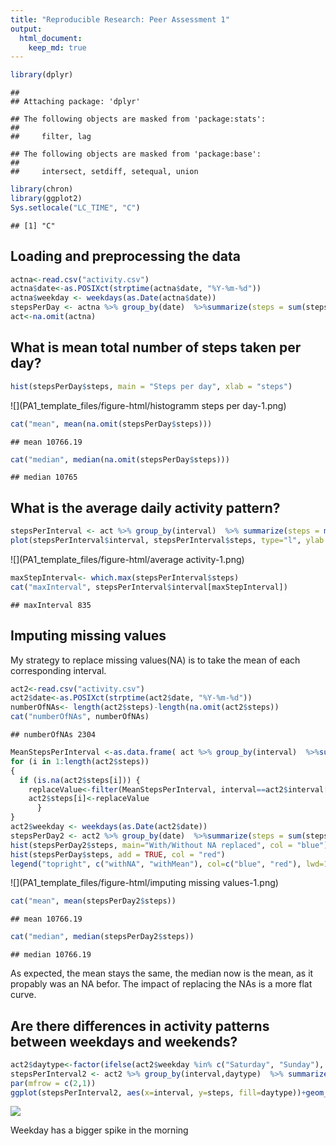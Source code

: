 ```yaml
---
title: "Reproducible Research: Peer Assessment 1"
output: 
  html_document:
    keep_md: true
---
```





```r
library(dplyr)
```

```
## 
## Attaching package: 'dplyr'
```

```
## The following objects are masked from 'package:stats':
## 
##     filter, lag
```

```
## The following objects are masked from 'package:base':
## 
##     intersect, setdiff, setequal, union
```

```r
library(chron)
library(ggplot2)
Sys.setlocale("LC_TIME", "C")
```

```
## [1] "C"
```


## Loading and preprocessing the data


```r
actna<-read.csv("activity.csv")
actna$date<-as.POSIXct(strptime(actna$date, "%Y-%m-%d"))
actna$weekday <- weekdays(as.Date(actna$date))
stepsPerDay <- actna %>% group_by(date)  %>%summarize(steps = sum(steps))
act<-na.omit(actna)
```

## What is mean total number of steps taken per day?

```r
hist(stepsPerDay$steps, main = "Steps per day", xlab = "steps")
```

![](PA1_template_files/figure-html/histogramm steps per day-1.png)<!-- -->

```r
cat("mean", mean(na.omit(stepsPerDay$steps)))
```

```
## mean 10766.19
```

```r
cat("median", median(na.omit(stepsPerDay$steps)))
```

```
## median 10765
```

## What is the average daily activity pattern?



```r
stepsPerInterval <- act %>% group_by(interval)  %>% summarize(steps = mean(steps))
plot(stepsPerInterval$interval, stepsPerInterval$steps, type="l", ylab ="steps", xlab = "interval", main = "Average activity")
```

![](PA1_template_files/figure-html/average activity-1.png)<!-- -->

```r
maxStepInterval<- which.max(stepsPerInterval$steps)
cat("maxInterval", stepsPerInterval$interval[maxStepInterval])
```

```
## maxInterval 835
```

## Imputing missing values
My strategy to replace missing values(NA) is to take the mean of each corresponding interval.


```r
act2<-read.csv("activity.csv")
act2$date<-as.POSIXct(strptime(act2$date, "%Y-%m-%d"))
numberOfNAs<- length(act2$steps)-length(na.omit(act2$steps))
cat("numberOfNAs", numberOfNAs)
```

```
## numberOfNAs 2304
```

```r
MeanStepsPerInterval <-as.data.frame( act %>% group_by(interval)  %>%summarize(steps = mean(steps))) 
for (i in 1:length(act2$steps))
{
  if (is.na(act2$steps[i])) {
    replaceValue<-filter(MeanStepsPerInterval, interval==act2$interval[i])[,2]
    act2$steps[i]<-replaceValue
      }
}
act2$weekday <- weekdays(as.Date(act2$date))
stepsPerDay2 <- act2 %>% group_by(date)  %>%summarize(steps = sum(steps)) 
hist(stepsPerDay2$steps, main="With/Without NA replaced", col = "blue")
hist(stepsPerDay$steps, add = TRUE, col = "red")
legend("topright", c("withNA", "withMean"), col=c("blue", "red"), lwd=10)
```

![](PA1_template_files/figure-html/imputing missing values-1.png)<!-- -->

```r
cat("mean", mean(stepsPerDay2$steps))
```

```
## mean 10766.19
```

```r
cat("median", median(stepsPerDay2$steps))
```

```
## median 10766.19
```
As expected, the mean stays the same, the median now is the mean, as it propably was an NA befor. The impact of replacing the NAs is a more flat curve.


## Are there differences in activity patterns between weekdays and weekends?

```r
act2$daytype<-factor(ifelse(act2$weekday %in% c("Saturday", "Sunday"), "Weekend", "Weekday" ))
stepsPerInterval2 <- act2 %>% group_by(interval,daytype)  %>% summarize(steps = mean(steps))
par(mfrow = c(2,1))
ggplot(stepsPerInterval2, aes(x=interval, y=steps, fill=daytype))+geom_line()+ facet_grid(daytype~.)
```

![](PA1_template_files/figure-html/weekdays-1.png)<!-- -->

Weekday has a bigger spike in the morning
